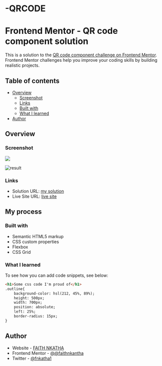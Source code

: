# -QRCODE
# Frontend Mentor - QR code component solution

This is a solution to the [QR code component challenge on Frontend Mentor](https://www.frontendmentor.io/challenges/qr-code-component-iux_sIO_H). Frontend Mentor challenges help you improve your coding skills by building realistic projects. 

## Table of contents

- [Overview](#overview)
  - [Screenshot](#screenshot)
  - [Links](#links)
  - [Built with](#built-with)
  - [What I learned](#what-i-learned)
- [Author](#author)

## Overview

### Screenshot

![](./result.png)

![result](https://github.com/faithnkantha/-QRCODE/assets/99466752/0a410270-5bf6-4aae-a418-c2d1ebbb8f8f)


### Links

- Solution URL: [my solution](C:/Users/Admin/Desktop/qr-code-component-main/design/project1.html/index.html)
- Live Site URL: [live site](https://faithnkantha.github.io/-QRCODE/)

## My process

### Built with

- Semantic HTML5 markup
- CSS custom properties
- Flexbox
- CSS Grid

### What I learned


To see how you can add code snippets, see below:

```html
<h1>Some css code I'm proud of</h1>
.outline{
    background-color: hsl(212, 45%, 89%);
    height: 500px;
    width: 700px;
    position: absolute;
    left: 25%;
    border-radius: 15px;
}
```
## Author

- Website - [FAITH NKATHA]()
- Frontend Mentor - [@@faithnkantha](https://www.frontendmentor.io/profile/faithnkantha)
- Twitter - [@fnkatha1](https://twitter.com/fnkatha1?t=R3vH8NRaXot4aaGPxOTW0Q&s=09)
